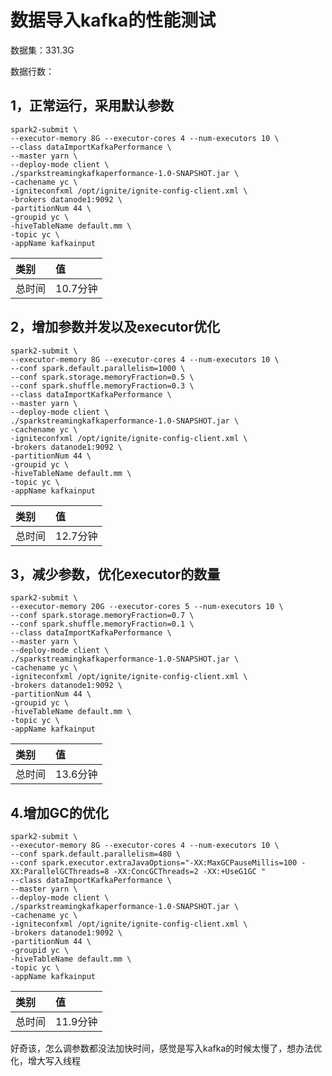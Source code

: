# 数据导入kafka的性能测试

数据集：331.3G

数据行数： 

## 1，正常运行，采用默认参数

    spark2-submit \
    --executor-memory 8G --executor-cores 4 --num-executors 10 \
    --class dataImportKafkaPerformance \
    --master yarn \
    --deploy-mode client \
    ./sparkstreamingkafkaperformance-1.0-SNAPSHOT.jar \
    -cachename yc \
    -igniteconfxml /opt/ignite/ignite-config-client.xml \
    -brokers datanode1:9092 \
    -partitionNum 44 \
    -groupid yc \
    -hiveTableName default.mm \
    -topic yc \
    -appName kafkainput
    
|类别|值|
|:---|:---|
|总时间|10.7分钟   |

## 2，增加参数并发以及executor优化

    spark2-submit \
    --executor-memory 8G --executor-cores 4 --num-executors 10 \
    --conf spark.default.parallelism=1000 \
    --conf spark.storage.memoryFraction=0.5 \
    --conf spark.shuffle.memoryFraction=0.3 \
    --class dataImportKafkaPerformance \
    --master yarn \
    --deploy-mode client \
    ./sparkstreamingkafkaperformance-1.0-SNAPSHOT.jar \
    -cachename yc \
    -igniteconfxml /opt/ignite/ignite-config-client.xml \
    -brokers datanode1:9092 \
    -partitionNum 44 \
    -groupid yc \
    -hiveTableName default.mm \
    -topic yc \
    -appName kafkainput

|类别|值|
|:---|:---|
|总时间|12.7分钟   |


## 3，减少参数，优化executor的数量

    spark2-submit \
    --executor-memory 20G --executor-cores 5 --num-executors 10 \
    --conf spark.storage.memoryFraction=0.7 \
    --conf spark.shuffle.memoryFraction=0.1 \
    --class dataImportKafkaPerformance \
    --master yarn \
    --deploy-mode client \
    ./sparkstreamingkafkaperformance-1.0-SNAPSHOT.jar \
    -cachename yc \
    -igniteconfxml /opt/ignite/ignite-config-client.xml \
    -brokers datanode1:9092 \
    -partitionNum 44 \
    -groupid yc \
    -hiveTableName default.mm \
    -topic yc \
    -appName kafkainput

|类别|值|
|:---|:---|
|总时间|13.6分钟   |


## 4.增加GC的优化

    spark2-submit \
    --executor-memory 8G --executor-cores 4 --num-executors 10 \
    --conf spark.default.parallelism=480 \
    --conf spark.executor.extraJavaOptions="-XX:MaxGCPauseMillis=100 -XX:ParallelGCThreads=8 -XX:ConcGCThreads=2 -XX:+UseG1GC "
    --class dataImportKafkaPerformance \
    --master yarn \
    --deploy-mode client \
    ./sparkstreamingkafkaperformance-1.0-SNAPSHOT.jar \
    -cachename yc \
    -igniteconfxml /opt/ignite/ignite-config-client.xml \
    -brokers datanode1:9092 \
    -partitionNum 44 \
    -groupid yc \
    -hiveTableName default.mm \
    -topic yc \
    -appName kafkainput

|类别|值|
|:---|:---|
|总时间|11.9分钟   |

好奇该，怎么调参数都没法加快时间，感觉是写入kafka的时候太慢了，想办法优化，增大写入线程









